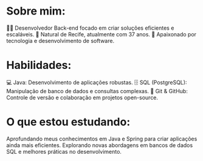 # Sobre mim:

🧑‍💻 Desenvolvedor Back-end focado em criar soluções eficientes e escaláveis.
📍 Natural de Recife, atualmente com 37 anos.
🚀 Apaixonado por tecnologia e desenvolvimento de software.

# Habilidades:

💻 Java: Desenvolvimento de aplicações robustas.
🗄️ SQL (PostgreSQL): Manipulação de banco de dados e consultas complexas.
🌱 Git & GitHub: Controle de versão e colaboração em projetos open-source.

# O que estou estudando:

Aprofundando meus conhecimentos em Java e Spring para criar aplicações ainda mais eficientes.
Explorando novas abordagens em bancos de dados SQL e melhores práticas no desenvolvimento.

<!---
Edson-Alvess/Edson-Alvess is a ✨ special ✨ repository because its `README.md` (this file) appears on your GitHub profile.
You can click the Preview link to take a look at your changes.
--->
